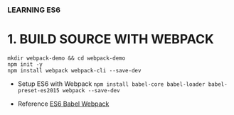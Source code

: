 ### LEARNING ES6

# 1. BUILD SOURCE WITH WEBPACK
```
mkdir webpack-demo && cd webpack-demo
npm init -y
npm install webpack webpack-cli --save-dev
```

* Setup ES6 with Webpack
`npm install babel-core babel-loader babel-preset-es2015 webpack --save-dev`

* Reference
[ES6 Babel Webpack](http://ccoenraets.github.io/es6-tutorial-data/babel-webpack/)
